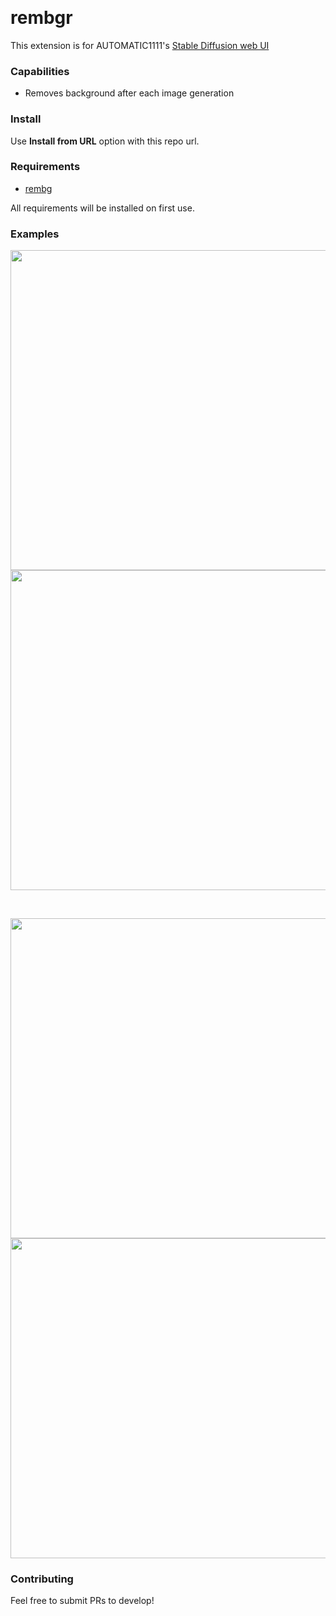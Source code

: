 <p float="left">
    <img alt="" src="https://img.shields.io/badge/Python-FFD43B?style=for-the-badge&logo=python&logoColor=blue" />
    <img alt="" src="https://img.shields.io/badge/PyTorch-EE4C2C?style=for-the-badge&logo=pytorch&logoColor=white" />
    <img alt="" src="https://img.shields.io/badge/Numpy-777BB4?style=for-the-badge&logo=numpy&logoColor=white" />
</p>

# rembgr

This extension is for AUTOMATIC1111's [Stable Diffusion web UI](https://github.com/AUTOMATIC1111/stable-diffusion-webui)

### Capabilities

* Removes background after each image generation

### Install

Use **Install from URL** option with this repo url.

### Requirements
- [rembg](https://github.com/danielgatis/rembg)

All requirements will be installed on first use.

### Examples

<p float="left">
    <img width="512" src="https://github.com/ilian6806/rembgr/blob/main/static/images/00097-1988224565.png?raw=true" alt="">
    <img width="512" src="https://github.com/ilian6806/rembgr/blob/main/static/images/00098-1746741710.png?raw=true" alt="">
</p>
<br/>
<p float="left">
    <img width="512" src="https://github.com/ilian6806/rembgr/blob/main/static/images/00084-2728809108.png?raw=true" alt="">
    <img width="512" src="https://github.com/ilian6806/rembgr/blob/main/static/images/00087-2728809107.png?raw=true" alt="">
</p>

### Contributing

Feel free to submit PRs to develop!

